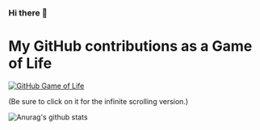 ### Hi there 👋


# My GitHub contributions as a Game of Life

[![GitHub Game of Life](https://github4life.herokuapp.com/ethomson.gif?z=6)](https://github4life.herokuapp.com/muxiaobai)

(Be sure to click on it for the infinite scrolling version.)


![Anurag's github stats](https://github-readme-stats.vercel.app/api?username=muxiaobai&show_icons=true&theme=radical)

<!--
**muxiaobai/muxiaobai** is a ✨ _special_ ✨ repository because its `README.md` (this file) appears on your GitHub profile.

Here are some ideas to get you started:

- 🔭 I’m currently working on ...
- 🌱 I’m currently learning ...
- 👯 I’m looking to collaborate on ...
- 🤔 I’m looking for help with ...
- 💬 Ask me about ...
- 📫 How to reach me: ...
- 😄 Pronouns: ...
- ⚡ Fun fact: ...
-->

